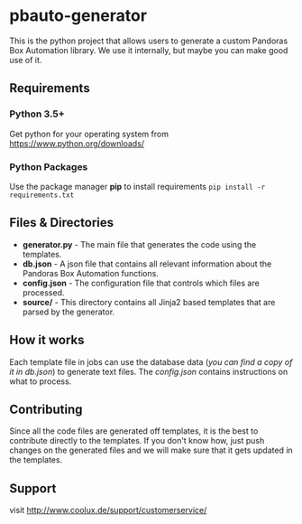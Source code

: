 # pbauto-generator
This is the python project that allows users to generate a custom Pandoras Box Automation library. We use it internally, but maybe you can make good use of it.

## Requirements
### Python 3.5+
Get python for your operating system from https://www.python.org/downloads/

### Python Packages
Use the package manager **pip** to install requirements ```pip install -r requirements.txt```

## Files & Directories
* **generator.py** - The main file that generates the code using the templates.
* **db.json** - A json file that contains all relevant information about the Pandoras Box Automation functions.
* **config.json** - The configuration file that controls which files are processed.
* **source/** - This directory contains all Jinja2 based templates that are parsed by the generator.

## How it works
Each template file in jobs can use the database data (*you can find a copy of it in db.json*) to generate text files. The *config.json* contains instructions on what to process.

## Contributing
Since all the code files are generated off templates, it is the best to contribute directly to the templates. If you don't know how, just push changes on the generated files and we will make sure that it gets updated in the templates.

## Support
visit http://www.coolux.de/support/customerservice/